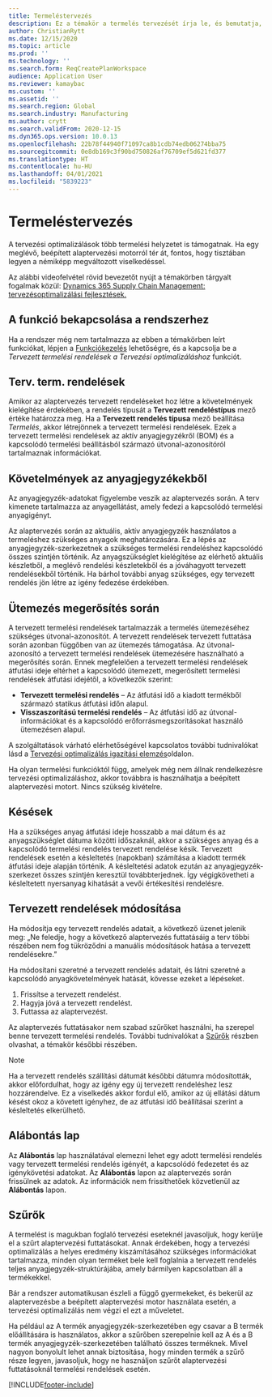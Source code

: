```yaml
---
title: Termeléstervezés
description: Ez a témakör a termelés tervezését írja le, és bemutatja, hogyan lehet módosítani a tervezett termelési rendeléseket a Tervezési optimalizálás segítségével.
author: ChristianRytt
ms.date: 12/15/2020
ms.topic: article
ms.prod: ''
ms.technology: ''
ms.search.form: ReqCreatePlanWorkspace
audience: Application User
ms.reviewer: kamaybac
ms.custom: ''
ms.assetid: ''
ms.search.region: Global
ms.search.industry: Manufacturing
ms.author: crytt
ms.search.validFrom: 2020-12-15
ms.dyn365.ops.version: 10.0.13
ms.openlocfilehash: 22b78f44940f71097ca8b1cdb74edb06274bba75
ms.sourcegitcommit: 0e8db169c3f90bd750826af76709ef5d621fd377
ms.translationtype: HT
ms.contentlocale: hu-HU
ms.lasthandoff: 04/01/2021
ms.locfileid: "5839223"
---
```

# <a name="production-planning"></a>Termeléstervezés

A tervezési optimalizálások több termelési helyzetet is támogatnak. Ha egy meglévő, beépített alaptervezési motorról tér át, fontos, hogy tisztában legyen a némiképp megváltozott viselkedéssel.

Az alábbi videofelvétel rövid bevezetőt nyújt a témakörben tárgyalt fogalmak közül: [Dynamics 365 Supply Chain Management: tervezésoptimalizálási fejlesztések.](https://youtu.be/u1pcmZuZBTw)

## <a name="turn-on-this-feature-for-your-system"></a>A funkció bekapcsolása a rendszerhez

Ha a rendszer még nem tartalmazza az ebben a témakörben leírt funkciókat, lépjen a [Funkciókezelés](../../../fin-ops-core/fin-ops/get-started/feature-management/feature-management-overview.md) lehetőségre, és a kapcsolja be a *Tervezett termelési rendelések a Tervezési optimalizáláshoz* funkciót.

## <a name="planned-production-orders"></a>Terv. term. rendelések

Amikor az alaptervezés tervezett rendeléseket hoz létre a követelmények kielégítése érdekében, a rendelés típusát a **Tervezett rendeléstípus** mező értéke határozza meg. Ha a **Tervezett rendelés típusa** mező beállítása *Termelés*, akkor létrejönnek a tervezett termelési rendelések. Ezek a tervezett termelési rendelések az aktív anyagjegyzékről (BOM) és a kapcsolódó termelési beállításból származó útvonal-azonosítóról tartalmaznak információkat.

## <a name="requirements-from-boms"></a>Követelmények az anyagjegyzékekből

Az anyagjegyzék-adatokat figyelembe veszik az alaptervezés során. A terv kimenete tartalmazza az anyagellátást, amely fedezi a kapcsolódó termelési anyagigényt.

Az alaptervezés során az aktuális, aktív anyagjegyzék használatos a termeléshez szükséges anyagok meghatározására. Ez a lépés az anyagjegyzék-szerkezetnek a szükséges termelési rendeléshez kapcsolódó összes szintjén történik. Az anyagszükséglet kielégítése az elérhető aktuális készletből, a meglévő rendelési készletekből és a jóváhagyott tervezett rendelésekből történik. Ha bárhol további anyag szükséges, egy tervezett rendelés jön létre az igény fedezése érdekében.

## <a name="scheduling-during-firming"></a>Ütemezés megerősítés során

A tervezett termelési rendelések tartalmazzák a termelés ütemezéséhez szükséges útvonal-azonosítót. A tervezett rendelések tervezett futtatása során azonban függőben van az ütemezés támogatása. Az útvonal-azonosító a tervezett termelési rendelések ütemezésére használható a megerősítés során. Ennek megfelelően a tervezett termelési rendelések átfutási ideje eltérhet a kapcsolódó ütemezett, megerősített termelési rendelések átfutási idejétől, a következők szerint:

- **Tervezett termelési rendelés** – Az átfutási idő a kiadott termékből származó statikus átfutási időn alapul.
- **Visszaszorítású termelési rendelés** – Az átfutási idő az útvonal-információkat és a kapcsolódó erőforrásmegszorításokat használó ütemezésen alapul.

A szolgáltatások várható elérhetőségével kapcsolatos további tudnivalókat lásd a [Tervezési optimalizálás igazítási elemzés](planning-optimization-fit-analysis.md)oldalon.

Ha olyan termelési funkcióktól függ, amelyek még nem állnak rendelkezésre tervezési optimalizáláshoz, akkor továbbra is használhatja a beépített alaptervezési motort. Nincs szükség kivételre.

## <a name="delays"></a>Késések

Ha a szükséges anyag átfutási ideje hosszabb a mai dátum és az anyagszükséglet dátuma közötti időszaknál, akkor a szükséges anyag és a kapcsolódó termelési rendelés tervezett rendelése késik. Tervezett rendelések esetén a késleltetés (napokban) számítása a kiadott termék átfutási ideje alapján történik. A késleltetési adatok ezután az anyagjegyzék-szerkezet összes szintjén keresztül továbbterjednek. Így végigkövetheti a késleltetett nyersanyag kihatását a vevői értékesítési rendelésre.

## <a name="modifying-planned-orders"></a>Tervezett rendelések módosítása

Ha módosítja egy tervezett rendelés adatait, a következő üzenet jelenik meg: „Ne feledje, hogy a következő alaptervezés futtatásáig a terv többi részében nem fog tükröződni a manuális módosítások hatása a tervezett rendelésekre.”

Ha módosítani szeretné a tervezett rendelés adatait, és látni szeretné a kapcsolódó anyagkövetelmények hatását, kövesse ezeket a lépéseket.

1. Frissítse a tervezett rendelést.
2. Hagyja jóvá a tervezett rendelést.
3. Futtassa az alaptervezést.

Az alaptervezés futtatásakor nem szabad szűrőket használni, ha szerepel benne tervezett termelési rendelés. További tudnivalókat a [Szűrők](#filters) részben olvashat, a témakör későbbi részében.

> [!NOTE]
> Ha a tervezett rendelés szállítási dátumát későbbi dátumra módosították, akkor előfordulhat, hogy az igény egy új tervezett rendeléshez lesz hozzárendelve. Ez a viselkedés akkor fordul elő, amikor az új ellátási dátum késést okoz a követett igényhez, de az átfutási idő beállításai szerint a késleltetés elkerülhető.

## <a name="explosion-page"></a>Alábontás lap

Az **Alábontás** lap használatával elemezni lehet egy adott termelési rendelés vagy tervezett termelési rendelés igényét, a kapcsolódó fedezetet és az igénykövetési adatokat. Az **Alábontás** lapon az alaptervezés során frissülnek az adatok. Az információk nem frissíthetőek közvetlenül az **Alábontás** lapon.

## <a name="filters"></a><a name="filters"></a>Szűrők

A termelést is magukban foglaló tervezési eseteknél javasoljuk, hogy kerülje el a szűrt alaptervezési futtatásokat. Annak érdekében, hogy a tervezési optimalizálás a helyes eredmény kiszámításához szükséges információkat tartalmazza, minden olyan terméket bele kell foglalnia a tervezett rendelés teljes anyagjegyzék-struktúrájába, amely bármilyen kapcsolatban áll a termékekkel.

Bár a rendszer automatikusan észleli a függő gyermekeket, és bekerül az alaptervezésbe a beépített alaptervezési motor használata esetén, a tervezési optimalizálás nem végzi el ezt a műveletet.

Ha például az A termék anyagjegyzék-szerkezetében egy csavar a B termék előállítására is használatos, akkor a szűrőben szerepelnie kell az A és a B termék anyagjegyzék-szerkezetében található összes terméknek. Mivel nagyon bonyolult lehet annak biztosítása, hogy minden termék a szűrő része legyen, javasoljuk, hogy ne használjon szűrőt alaptervezési futtatásoknál termelési rendelések esetén.


[!INCLUDE[footer-include](../../../includes/footer-banner.md)]